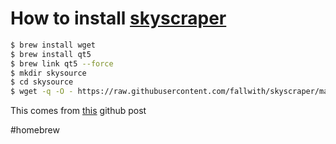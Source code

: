 # How to install [skyscraper](https://github.com/muldjord/skyscraper?tab=readme-ov-file)

```sh
$ brew install wget
$ brew install qt5
$ brew link qt5 --force
$ mkdir skysource
$ cd skysource
$ wget -q -O - https://raw.githubusercontent.com/fallwith/skyscraper/make_update_script_work_on_mac/update_skyscraper.sh | bash
```

This comes from [this](https://github.com/muldjord/skyscraper/issues/301#issuecomment-1285792444) github post

#homebrew 